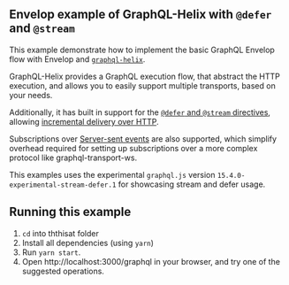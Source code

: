 ## Envelop example of GraphQL-Helix with `@defer` and `@stream`

This example demonstrate how to implement the basic GraphQL Envelop flow with Envelop and [`graphql-helix`](https://github.com/contrawork/graphql-helix).

GraphQL-Helix provides a GraphQL execution flow, that abstract the HTTP execution, and allows you to easily support multiple transports, based on your needs.

Additionally, it has built in support for the [`@defer` and `@stream` directives](https://github.com/graphql/graphql-spec/blob/main/rfcs/DeferStream.md), allowing [incremental delivery over HTTP](https://github.com/graphql/graphql-over-http/blob/main/rfcs/IncrementalDelivery.md).

Subscriptions over [Server-sent events](https://developer.mozilla.org/en-US/docs/Web/API/Server-sent_events) are also supported, which simplify overhead required for setting up subscriptions over a more complex protocol like graphql-transport-ws.

This examples uses the experimental `graphql.js` version `15.4.0-experimental-stream-defer.1` for showcasing stream and defer usage.

## Running this example

1. `cd` into ththisat folder
1. Install all dependencies (using `yarn`)
1. Run `yarn start`.
1. Open http://localhost:3000/graphql in your browser, and try one of the suggested operations.
